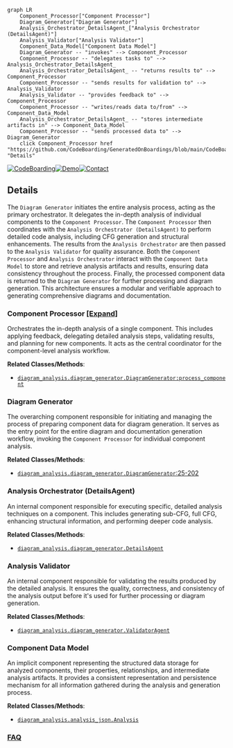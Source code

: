 ```mermaid
graph LR
    Component_Processor["Component Processor"]
    Diagram_Generator["Diagram Generator"]
    Analysis_Orchestrator_DetailsAgent_["Analysis Orchestrator (DetailsAgent)"]
    Analysis_Validator["Analysis Validator"]
    Component_Data_Model["Component Data Model"]
    Diagram_Generator -- "invokes" --> Component_Processor
    Component_Processor -- "delegates tasks to" --> Analysis_Orchestrator_DetailsAgent_
    Analysis_Orchestrator_DetailsAgent_ -- "returns results to" --> Component_Processor
    Component_Processor -- "sends results for validation to" --> Analysis_Validator
    Analysis_Validator -- "provides feedback to" --> Component_Processor
    Component_Processor -- "writes/reads data to/from" --> Component_Data_Model
    Analysis_Orchestrator_DetailsAgent_ -- "stores intermediate artifacts in" --> Component_Data_Model
    Component_Processor -- "sends processed data to" --> Diagram_Generator
    click Component_Processor href "https://github.com/CodeBoarding/GeneratedOnBoardings/blob/main/CodeBoarding/Component_Processor.md" "Details"
```

[![CodeBoarding](https://img.shields.io/badge/Generated%20by-CodeBoarding-9cf?style=flat-square)](https://github.com/CodeBoarding/GeneratedOnBoardings)[![Demo](https://img.shields.io/badge/Try%20our-Demo-blue?style=flat-square)](https://www.codeboarding.org/demo)[![Contact](https://img.shields.io/badge/Contact%20us%20-%20contact@codeboarding.org-lightgrey?style=flat-square)](mailto:contact@codeboarding.org)

## Details

The `Diagram Generator` initiates the entire analysis process, acting as the primary orchestrator. It delegates the in-depth analysis of individual components to the `Component Processor`. The `Component Processor` then coordinates with the `Analysis Orchestrator (DetailsAgent)` to perform detailed code analysis, including CFG generation and structural enhancements. The results from the `Analysis Orchestrator` are then passed to the `Analysis Validator` for quality assurance. Both the `Component Processor` and `Analysis Orchestrator` interact with the `Component Data Model` to store and retrieve analysis artifacts and results, ensuring data consistency throughout the process. Finally, the processed component data is returned to the `Diagram Generator` for further processing and diagram generation. This architecture ensures a modular and verifiable approach to generating comprehensive diagrams and documentation.

### Component Processor [[Expand]](./Component_Processor.md)
Orchestrates the in-depth analysis of a single component. This includes applying feedback, delegating detailed analysis steps, validating results, and planning for new components. It acts as the central coordinator for the component-level analysis workflow.


**Related Classes/Methods**:

- <a href="https://github.com/CodeBoarding/CodeBoarding/blob/main/diagram_analysis/diagram_generator.py" target="_blank" rel="noopener noreferrer">`diagram_analysis.diagram_generator.DiagramGenerator:process_component`</a>


### Diagram Generator
The overarching component responsible for initiating and managing the process of preparing component data for diagram generation. It serves as the entry point for the entire diagram and documentation generation workflow, invoking the `Component Processor` for individual component analysis.


**Related Classes/Methods**:

- <a href="https://github.com/CodeBoarding/CodeBoarding/blob/main/diagram_analysis/diagram_generator.py#L25-L202" target="_blank" rel="noopener noreferrer">`diagram_analysis.diagram_generator.DiagramGenerator`:25-202</a>


### Analysis Orchestrator (DetailsAgent)
An internal component responsible for executing specific, detailed analysis techniques on a component. This includes generating sub-CFG, full CFG, enhancing structural information, and performing deeper code analysis.


**Related Classes/Methods**:

- <a href="https://github.com/CodeBoarding/CodeBoarding/blob/main/diagram_analysis/diagram_generator.py" target="_blank" rel="noopener noreferrer">`diagram_analysis.diagram_generator.DetailsAgent`</a>


### Analysis Validator
An internal component responsible for validating the results produced by the detailed analysis. It ensures the quality, correctness, and consistency of the analysis output before it's used for further processing or diagram generation.


**Related Classes/Methods**:

- <a href="https://github.com/CodeBoarding/CodeBoarding/blob/main/diagram_analysis/diagram_generator.py" target="_blank" rel="noopener noreferrer">`diagram_analysis.diagram_generator.ValidatorAgent`</a>


### Component Data Model
An implicit component representing the structured data storage for analyzed components, their properties, relationships, and intermediate analysis artifacts. It provides a consistent representation and persistence mechanism for all information gathered during the analysis and generation process.


**Related Classes/Methods**:

- <a href="https://github.com/CodeBoarding/CodeBoarding/blob/main/diagram_analysis/analysis_json.py" target="_blank" rel="noopener noreferrer">`diagram_analysis.analysis_json.Analysis`</a>




### [FAQ](https://github.com/CodeBoarding/GeneratedOnBoardings/tree/main?tab=readme-ov-file#faq)